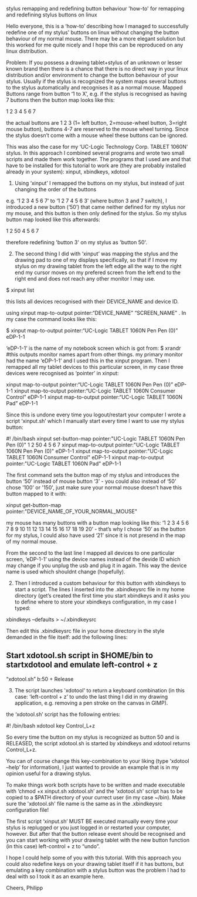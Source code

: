 stylus remapping and redefining button behaviour 
'how-to' for remapping and redefining stylus buttons on linux

Hello everyone, this is a ‘how-to’ describing how I managed to successfully redefine one of my stylus' buttons on linux without
changing the button behaviour of my normal mouse. There may be a more elegant solution but this worked for me quite
nicely and I hope this can be reproduced on any linux distribution.

Problem: If you possess a drawing tablet+stylus of an unknown or lesser known brand then there is a chance that there is no
direct way in your linux distribution and/or environment to change the button behaviour of your stylus. Usually if the stylus is
recognized the system maps several buttons to the stylus automatically and recognises it as a normal mouse. Mapped Buttons
range from button ‘1 to X’, e.g. if the stylus is recognised as having 7 buttons then the button map looks like this: 

1 2 3 4 5 6 7

the actual buttons are 1 2 3 (1= left button, 2=mouse-wheel button, 3=right mouse button), buttons 4-7 are reserved to the mouse wheel turning. Since the stylus doesn’t come with a mouse wheel these buttons can be ignored. 

This was also the case for my ‘UC-Logic Technology Corp. TABLET 1060N’ stylus. In this approach I combined several programs
and wrote two small scripts and made them work together. The programs that I used are and that have to be installed for this
tutorial to work are (they are probably installed already in your system): xinput, xbindkeys, xdotool 

1) Using ‘xinput’ I remapped the buttons on my stylus, but instead of just changing the order of the buttons 

e.g. ‘1 2 3 4 5 6 7’ to ‘1 2 7 4 5 6 3’ (where button 3 and 7 switch), I introduced a new button (‘50’) that came neither defined for my stylus nor my mouse, and this button is then only defined for the stylus. So my stylus button map looked like this afterwards: 

1 2 50 4 5 6 7

therefore redefining 'button 3' on my stylus as 'button 50'.

2) The second thing I did with ‘xinput’ was mapping the stylus and the drawing pad to one of my displays specifically, so that if I move my stylus on my
drawing tablet from the left edge all the way to the right end my cursor moves on my prefered screen from the left end to the right end and does not reach any other monitor I may use.

$ xinput list 

this lists all devices recognised with their DEVICE_NAME and device ID.

using          xinput map-to-output pointer:“DEVICE_NAME” “SCREEN_NAME"            . In my case the command looks like this: 

$ xinput map-to-output pointer:“UC-Logic TABLET 1060N Pen Pen (0)” eDP-1-1

‘eDP-1-1’ is the name of my notebook screen which is got from: $ xrandr #this outputs monitor names apart from other things.
my primary monitor had the name ‘eDP-1-1’ and I used this in the xinput program. 
Then I remapped all my tablet devices to this particular screen, in my case three devices were recognised as ‘pointer’ in xinput:

xinput map-to-output pointer:“UC-Logic TABLET 1060N Pen Pen (0)” eDP-1-1 
xinput map-to-output pointer:“UC-Logic TABLET 1060N Consumer Control” eDP-1-1 
xinput map-to-output pointer:“UC-Logic TABLET 1060N Pad” eDP-1-1

Since this is undone every time you logout/restart your computer I wrote a script ‘xinput.sh’ which I manually start every time I
want to use my stylus button:

#! /bin/bash
xinput set-button-map pointer:"UC-Logic TABLET 1060N Pen Pen (0)" 1 2 50 4 5 6 7 
xinput map-to-output pointer:"UC-Logic TABLET 1060N Pen Pen (0)" eDP-1-1
xinput map-to-output pointer:"UC-Logic TABLET 1060N Consumer Control" eDP-1-1
xinput map-to-output pointer:"UC-Logic TABLET 1060N Pad" eDP-1-1

The first command sets the button map of my stylus and introduces the button ‘50’ instead of mouse button ‘3’ - you could also
instead of ‘50’ chose '100' or '150', just make sure your normal mouse doesn’t have this button mapped to it with:

xinput get-button-map pointer:"DEVICE_NAME_OF_YOUR_NORMAL_MOUSE"

my mouse has many buttons with a button map looking like this: ‘1 2 3 4 5 6 7 8 9 10 11 12 13 14 15 16 17 18 19 20’ - that’s why
I chose ‘50’ as the button for my stylus, I could also have used ‘21’ since it is not presend in the map of my normal mouse.

From the second to the last line I mapped all devices to one particular screen, ‘eDP-1-1’ using the device names instead of the
devide ID which may change if you unplug the usb and plug it in again. This way the device name is used which shouldnt
change (hopefully).

2) Then I introduced a custom behaviour for this button with xbindkeys to start a script. The lines I inserted into the
.xbindkeysrc file in my home directory (get’s created the first time you start xbindkeys and it asks you to define where to store
your xbindkeys configuration, in my case I typed: 

xbindkeys –defaults > ~/.xbindkeysrc

Then edit this .xbindkeysrc file in your home directory in the style demanded in the file itself: add the following lines:

## Start xdotool.sh script in $HOME/bin to startxdotool and emulate left-control + z
“xdotool.sh”
 b:50 + Release

3) The script launches 'xdotool' to return a keyboard combination (in this case: ‘left-control + z’ to undo the last thing I did in my
drawing application, e.g. removing a pen stroke on the canvas in GIMP).

the ‘xdotool.sh’ script has the following entries: 

#! /bin/bash
xdotool key Control_L+z

So every time the button on my stylus is recognized as button 50 and is RELEASED, the script xdotool.sh is started by xbindkeys
and xdotool returns Control_L+z.

You can of course change this key-combination to your liking (type ‘xdotool –help’ for
information), I just wanted to provide an example that is in my opinion useful for a drawing stylus.

To make things work both scripts have to be written and made executable with ‘chmod +x xinput.sh xdotool.sh’ and the
'xdotool.sh' script has to be copied to a $PATH directory of your currect user (in my case ~/bin). Make sure the 'xdotool.sh' file name is the same as
in the .xbindkeysrc configuration file!

The first script ‘xinput.sh’ MUST BE executed manually every time your stylus is replugged or you just logged in or restarted
your computer, however. But after that the button release event should be recognised and you can start working with your
drawing tablet with the new button function (in this case) left-control + z to “undo”.

I hope I could help some of you with this tutorial. With this approach you could also redefine keys on your drawing tablet itself
if it has buttons, but emulating a key combination with a stylus button was the problem I had to deal with so I took it as an
example here.

Cheers,
Philipp
